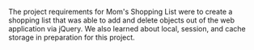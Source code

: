 The project requirements for Mom's Shopping List were to create a shopping list that was able to add and delete objects out of the web application via jQuery. We also learned about local, session, and cache storage in preparation for this project.
